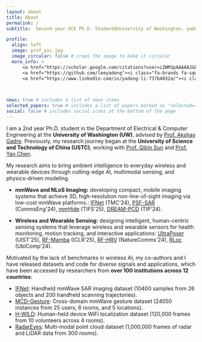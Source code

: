 ```yaml
---
layout: about
title: About
permalink: /
subtitle:  Second-year ECE Ph.D. Student@University of Washington, yadongli@uw.edu

profile:
  align: left
  image: prof_pic.jpg
  image_circular: false # crops the image to make it circular
  more_info: >
      <a href="https://scholar.google.com/citations?user=iZWM3pAAAAAJ&hl=en"><i class="ai ai-google-scholar-square ai-2x"></i></a>
      <a href="https://github.com/leeyadong"><i class="fa-brands fa-square-github fa-2x"></i></a>
      <a href="https://www.linkedin.com/in/yadong-li-737b4032a/"><i class="fa-brands fa-linkedin fa-2x"></i></a>
    


news: true # includes a list of news items
selected_papers: true # includes a list of papers marked as "selected={true}"
social: false # includes social icons at the bottom of the page
---
```


I am a 2nd year Ph.D. student in the Department of Electrical & Computer Engineering at the **University of Washington (UW)**, advised by [Prof. Akshay Gadre](https://www.akshaygadre.com/). Previously, my research journey began at the **University of Science and Technology of China (USTC)**, working with [Prof. Qibin Sun](https://scholar.google.com/citations?hl=en&user=bPLvsSAAAAAJ) and [Prof. Yan Chen](https://scholar.google.com/citations?hl=en-EN&user=MVOCn1AAAAAJ).

My research aims to bring ambient intelligence to everyday wireless and wearable devices through cutting-edge AI, multimodal sensing, and physics-driven modeling.   
  - **mmWave and NLoS Imaging:** developing compact, mobile imaging systems that achieve 3D, high-resolution non-line-of-sight imaging via low-cost mmWave platforms.: [IFNet](https://ieeexplore.ieee.org/abstract/document/10740682) (TMC'24), [PSF-SAR](https://www.nature.com/articles/s44172-023-00156-2) (CommsEng'24), [mmHide](https://ieeexplore.ieee.org/document/11007126) (TIFS'25), [DREAM-PCD](https://ieeexplore.ieee.org/abstract/document/10794585) (TIP'24).
    
  - **Wireless and Wearable Sensing:** designing intelligent, human-centric sensing systems that leverage wireless and wearable sensors for health monitoring, motion tracking, and interactive applications: [UltraPoser]() (UIST'25), [RF-Mamba](https://openreview.net/forum?id=lG9fjBLb6d) (ICLR'25), [RF-HRV](https://www.nature.com/articles/s41467-024-55061-9) (NatureComms'24), [RLoc](https://dl.acm.org/doi/abs/10.1145/3631437) (UbiComp'24).

Motivated by the lack of benchmarks in wireless AI, my co-authors and I have released datasets and code for diverse signals and applications, which have been accessed by researchers from **over 100 institutions across 12 countries**:  
- [IFNet](https://github.com/leeyadong/IFNet): Handheld mmWave SAR imaging dataset (10400 samples from 26 objects and 200 handheld scanning trajectories).
- [MCD-Gesture](https://github.com/leeyadong/cross_domain_gesture_dataset): Cross-domain mmWave gesture dataset (24050 instances from 25 users, 6 rooms, and 5 locations). 
- [H-WILD](https://github.com/H-WILD/human_held_device_wifi_indoor_localization_dataset): Human-held device WiFi localization dataset (120,000 frames from 10 volunteers across 4 rooms).
- [RadarEyes](https://github.com/ruixv/RadarEyes): Multi-modal point cloud dataset (1,000,000 frames of radar and LiDAR data from 300 rooms).

